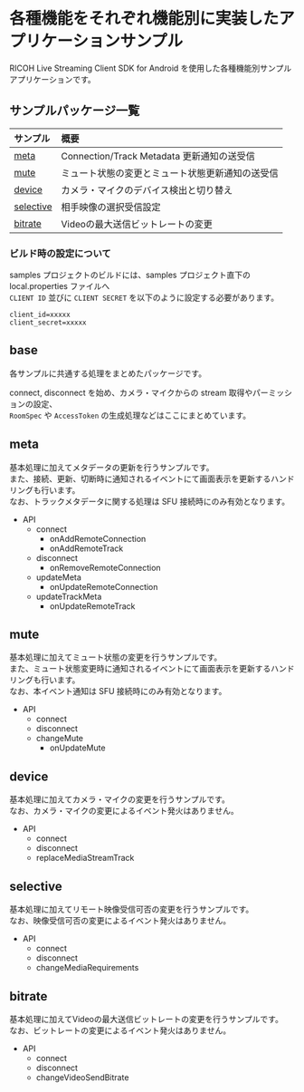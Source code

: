 # 各種機能をそれぞれ機能別に実装したアプリケーションサンプル

RICOH Live Streaming Client SDK for Android を使用した各種機能別サンプルアプリケーションです。

## サンプルパッケージ一覧

|サンプル|概要| 
|:--|:--|
|[meta](src/main/java/com/ricoh/livestreaming/sample/meta)|Connection/Track Metadata 更新通知の送受信|
|[mute](src/main/java/com/ricoh/livestreaming/sample/mute)|ミュート状態の変更とミュート状態更新通知の送受信|
|[device](src/main/java/com/ricoh/livestreaming/sample/device)|カメラ・マイクのデバイス検出と切り替え|
|[selective](src/main/java/com/ricoh/livestreaming/sample/selective)|相手映像の選択受信設定|
|[bitrate](src/main/java/com/ricoh/livestreaming/sample/bitrate)|Videoの最大送信ビットレートの変更|

### ビルド時の設定について

samples プロジェクトのビルドには、samples プロジェクト直下の local.properties ファイルへ  
`CLIENT ID` 並びに `CLIENT SECRET` を以下のように設定する必要があります。

```
client_id=xxxxx
client_secret=xxxxx
```

## base

各サンプルに共通する処理をまとめたパッケージです。

connect, disconnect を始め、カメラ・マイクからの stream 取得やパーミッションの設定、  
`RoomSpec` や `AccessToken` の生成処理などはここにまとめています。

## meta

基本処理に加えてメタデータの更新を行うサンプルです。  
また、接続、更新、切断時に通知されるイベントにて画面表示を更新するハンドリングも行います。  
なお、トラックメタデータに関する処理は SFU 接続時にのみ有効となります。

* API
  * connect
    * onAddRemoteConnection
    * onAddRemoteTrack
  * disconnect
    * onRemoveRemoteConnection
  * updateMeta
    * onUpdateRemoteConnection
  * updateTrackMeta
    * onUpdateRemoteTrack

## mute

基本処理に加えてミュート状態の変更を行うサンプルです。  
また、ミュート状態変更時に通知されるイベントにて画面表示を更新するハンドリングも行います。  
なお、本イベント通知は SFU 接続時にのみ有効となります。

* API
  * connect
  * disconnect
  * changeMute
    * onUpdateMute

## device

基本処理に加えてカメラ・マイクの変更を行うサンプルです。  
なお、カメラ・マイクの変更によるイベント発火はありません。

* API
  * connect
  * disconnect
  * replaceMediaStreamTrack

## selective

基本処理に加えてリモート映像受信可否の変更を行うサンプルです。  
なお、映像受信可否の変更によるイベント発火はありません。

* API
  * connect
  * disconnect
  * changeMediaRequirements

## bitrate

基本処理に加えてVideoの最大送信ビットレートの変更を行うサンプルです。  
なお、ビットレートの変更によるイベント発火はありません。

* API
  * connect
  * disconnect
  * changeVideoSendBitrate
